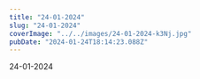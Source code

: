 ```yaml
---
title: "24-01-2024"
slug: "24-01-2024"
coverImage: "../../images/24-01-2024-k3Nj.jpg"
pubDate: "2024-01-24T18:14:23.088Z"
---
```


24-01-2024

